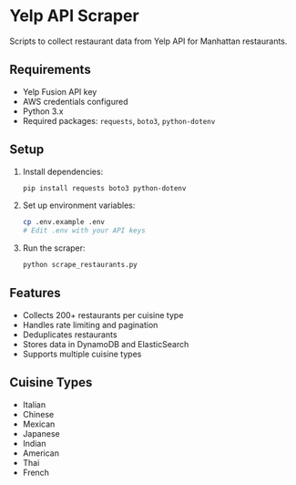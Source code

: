 # Yelp API Scraper

Scripts to collect restaurant data from Yelp API for Manhattan restaurants.

## Requirements

- Yelp Fusion API key
- AWS credentials configured
- Python 3.x
- Required packages: `requests`, `boto3`, `python-dotenv`

## Setup

1. Install dependencies:
   ```bash
   pip install requests boto3 python-dotenv
   ```

2. Set up environment variables:
   ```bash
   cp .env.example .env
   # Edit .env with your API keys
   ```

3. Run the scraper:
   ```bash
   python scrape_restaurants.py
   ```

## Features

- Collects 200+ restaurants per cuisine type
- Handles rate limiting and pagination
- Deduplicates restaurants
- Stores data in DynamoDB and ElasticSearch
- Supports multiple cuisine types

## Cuisine Types

- Italian
- Chinese
- Mexican
- Japanese
- Indian
- American
- Thai
- French

